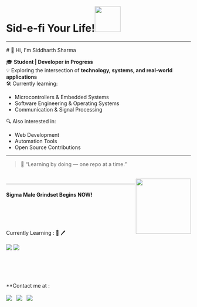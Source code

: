 # Sid-e-fi Your Life!<img src="https://media1.giphy.com/media/3C5GiCUkah8Gs/giphy.gif?cid=ecf05e47kucvfvafr49iy1kanxavuoi35r1n85mx63yylkcx&rid=giphy.gif&ct=s" width="70">
<hr>
# 👋 Hi, I'm Siddharth Sharma

🎓 **Student | Developer in Progress**  
💡 Exploring the intersection of **technology, systems, and real-world applications**  
🛠️ Currently learning:
- Microcontrollers & Embedded Systems
- Software Engineering & Operating Systems
- Communication & Signal Processing

🔍 Also interested in:
- Web Development
- Automation Tools
- Open Source Contributions

---

> 🌱 “Learning by doing — one repo at a time.”
<br>
<img align="right" src="https://static.wikia.nocookie.net/nicos-nextbots/images/a/af/Patrickbateman.png/revision/latest?cb=20220814120141" width="150">
<hr>
<h4> Sigma Male Grindset Begins NOW!</h4>
<br>
<br>
<br>
  <br>
  Currently Learning : 📖 🖊️ <br>
  <br>
 <a href="https://www.python.org"><img src="https://img.shields.io/badge/python%20-%2314354C.svg?&style=for-the-badge&logo=python&logoColor=white"></a>
 <a href="https://www.html5.org"><img src="https://img.shields.io/badge/HTML5-orange?style=for-the-badge&logo=HTML5&logoColor=black"></a>
<br>
<br>
<br>
<br>
<br>
<br>
<footer>
**Contact me at :<br>
<br>
<a href="https://wa.me/918847038060"><img src="https://img.shields.io/badge/WhatsApp-25D366?style=for-the-badge&logo=whatsapp&logoColor=white"></a>  &nbsp; <a href="https://t.me/sidd_13"><img src="https://img.shields.io/badge/Telegram-2CA5E0?style=for-the-badge&logo=telegram&logoColor=white"></a> &nbsp; <a href="mailto:siddharthsharma7@yahoo.com"><img src="https://img.shields.io/badge/Gmail-D14836?style=for-the-badge&logo=gmail&logoColor=white"></a>
</footer>
